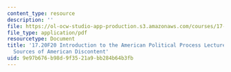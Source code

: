 ```yaml
---
content_type: resource
description: ''
file: https://ol-ocw-studio-app-production.s3.amazonaws.com/courses/17-20-introduction-to-the-american-political-process-fall-2020/9e97b676b98d9f3521a9bb284b64b3fb_MIT17_20F20_lec2.pdf
file_type: application/pdf
resourcetype: Document
title: '17.20F20 Introduction to the American Political Process Lecture Slides 2:
  Sources of American Discontent'
uid: 9e97b676-b98d-9f35-21a9-bb284b64b3fb
---
```

